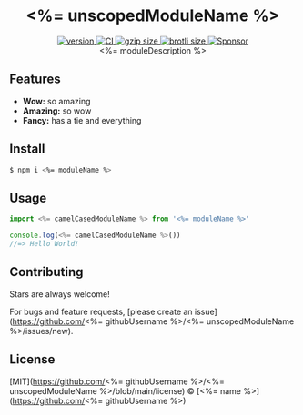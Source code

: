 <h1 align="center">
  <%= unscopedModuleName %>
</h1>

<div align="center">
  <a href="https://npmjs.org/package/<%= moduleName %>">
    <img src="https://badgen.net/npm/v/<%= moduleName %>" alt="version" />
  </a>
  <a href="https://github.com/<%= githubUsername %>/<%= unscopedModuleName %>/actions">
    <img src="https://github.com/<%= githubUsername %>/<%= unscopedModuleName %>/workflows/CI/badge.svg" alt="CI" />
  </a>
  <a href="https://unpkg.com/<%= moduleName %>/dist/<%= entryName %>.js">
    <img src="https://deno.bundlejs.com/?q=<%= moduleName %>&badge" alt="gzip size" />
  </a>
  <a href="https://unpkg.com/<%= moduleName %>/dist/<%= entryName %>.js">
    <img src="https://deno.bundlejs.com/?q=<%= moduleName %>&config={%22compression%22:{%22type%22:%22brotli%22}}&badge" alt="brotli size" />
  </a>
  <a href="https://github.com/sponsors/<%= githubUsername %>">
    <img src="https://img.shields.io/static/v1?label=Sponsor&message=%E2%9D%A4&logo=GitHub&color=%23fe8e86" alt="Sponsor">
  </a>
</div>

<div align="center">
  <%= moduleDescription %>
</div>

## Features

- **Wow:** so amazing
- **Amazing:** so wow
- **Fancy:** has a tie and everything

## Install

```sh
$ npm i <%= moduleName %>
```

## Usage

```js
import <%= camelCasedModuleName %> from '<%= moduleName %>'

console.log(<%= camelCasedModuleName %>())
//=> Hello World!
```

## Contributing

Stars are always welcome!

For bugs and feature requests, [please create an issue](https://github.com/<%=
githubUsername %>/<%= unscopedModuleName %>/issues/new).

## License

[MIT](https://github.com/<%= githubUsername %>/<%=
unscopedModuleName %>/blob/main/license) © [<%= name %>](https://github.com/<%=
githubUsername %>)
